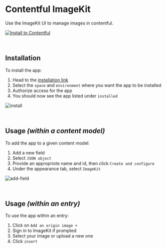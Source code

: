 # Contentful ImageKit

Use the ImageKit UI to manage images in contentful.

[![Install to Contentful](https://www.ctfstatic.com/button/install-small.svg)](https://app.contentful.com/deeplink?link=apps&id=5PDydcyTxQy4RCNmY18RDR)

<br/>

## Installation

To install the app: 

1. Head to the [installation link](https://app.contentful.com/deeplink?link=apps&id=5PDydcyTxQy4RCNmY18RDR)
2. Select the `space` and `environment` where you want the app to be installed
3. Authorize access for the app
4. You should now see the app listed under `installed`

![install](https://user-images.githubusercontent.com/97189204/166159432-20487691-0419-43d7-b058-977f8fd5f537.gif)

<br/>

## Usage _(within a content model)_

To add the app to a given content model:

1. Add a new field
2. Select `JSON object`
3. Provide an appropriote name and id, then click `Create and configure`
4. Under the appearance tab, select `ImageKit`

![add-field](https://user-images.githubusercontent.com/97189204/166159566-03d76c0b-5ceb-4da7-a2ad-ef6d0f734b99.gif)

<br/>

## Usage _(within an entry)_

To use the app within an entry: 

1. Click on `Add an origin image +`
2. Sign in to ImageKit if prompted
3. Select your image or upload a new one
4. Click `insert`


